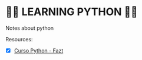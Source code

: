 # 🐍🐍 LEARNING PYTHON 🐍🐍

Notes about python

Resources:

- [x] [Curso Python - Fazt](https://www.youtube.com/watch?v=chPhlsHoEPo)